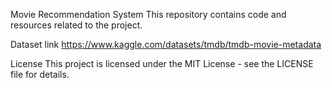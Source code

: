 Movie Recommendation System
This repository contains code and resources related to the project.

Dataset link
https://www.kaggle.com/datasets/tmdb/tmdb-movie-metadata

License
This project is licensed under the MIT License - see the LICENSE file for details.
